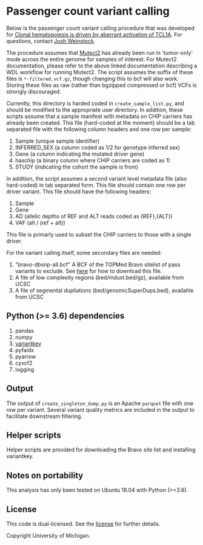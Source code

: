 # Passenger count variant calling

Below is the passenger count variant calling procedure that was developed for [Clonal hematopoiesis is driven by aberrant activation of TCL1A](https://www.biorxiv.org/content/10.1101/2021.12.10.471810v1). 
For questions, contact [Josh Weinstock](jweinstk@umich.edu). 

The procedure assumes that [Mutect2](https://github.com/broadinstitute/gatk/blob/master/scripts/mutect2_wdl/mutect2.wdl) has already been run in 'tumor-only' mode across the entire genome
for samples of interest. For Mutect2 documentation, please refer to the above linked documentation
describing a WDL workflow for running Mutect2. The script assumes the suffix of these files
is `*-filtered.vcf.gz`, though changing this to bcf will also work. Storing these files
as raw (rather than bgzipped compressed or bcf) VCFs is strongly discouraged. 

Currently, this directory is harded coded in `create_sample_list.py`, and should be modified
to the appropriate user directory. In addition, these scripts assume that a sample manifest
with metadata on CHIP carriers has already been created. This file (hard-coded at the moment) should be a tab separated file with the following column headers and one row per sample:
 
 1. Sample (unique sample identifier)
 2. INFERRED\_SEX (a column coded as 1/2 for genotype inferred sex)
 3. Gene (a column indicating the mutated driver gene)
 4. haschip (a binary column where CHIP carriers are coded as 1)
 5. STUDY (indicating the cohort the sample is from)
 
In addition, the script assumes a second variant level metadata file (also hard-coded) in tab separated form. This file should contain one row per driver variant. This file should have the following headers:

 1. Sample
 2. Gene
 3. AD (allelic depths of REF and ALT reads coded as {REF},{ALT})
 4. VAF (alt / (ref + alt))

This file is primarly used to subset the CHIP carriers to those with a single driver. 

For the variant calling itself, some secondary files are needed:
 1. "bravo-dbsnp-all.bcf" A BCF of the TOPMed Bravo sitelist of pass variants to exclude. See [here](https://bravo.sph.umich.edu/freeze8/hg38/downloads) for how to download this file. 
 2. A file of low complexity regions (bed/mdust.bed/gz), available from UCSC
 3. A file of segmental dupliations (bed/genomicSuperDups.bed), availahle from UCSC

 ## Python (>= 3.6) dependencies
 1. pandas
 2. numpy
 3. [variantkey](https://github.com/Genomicsplc/variantkey)
 4. pyfaidx
 5. pyarrow
 6. cyvcf2
 7. logging

## Output
The output of `create_singleton_dump.py` is an Apache `parquet` file with one row
per variant. Several variant quality metrics are included in the output to 
facilitate downstream filtering. 

## Helper scripts
Helper scripts are provided for downloading the Bravo site list and installing variantkey. 

## Notes on portability
This analysis has only been tested on Ubuntu 18.04 with Python (>=3.6).  

## License
This code is dual-licensed. See the [license](LICENSE.md) for further details. 

Copyright University of Michigan. 
